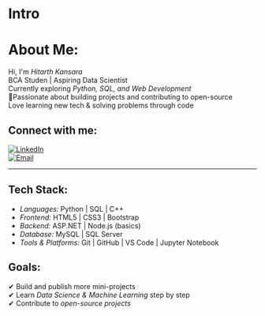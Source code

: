 # Intro
# About Me:
Hi, I'm *Hitarth Kansara*  
 BCA Studen |  Aspiring Data Scientist  
 Currently exploring *Python, SQL, and Web Development*  
🚀Passionate about building projects and contributing to open-source  
 Love learning new tech & solving problems through code  

##  Connect with me:
[![LinkedIn](https://www.linkedin.com/in/hitarth-kansara-078b82366)](https://www.linkedin.com/in/hitarth-kansara-078b82366)   
[![Email](https://img.shields.io/badge/Email-Contact-red?logo=gmail)](hitarthkansara1912@gmail.com)  

---

##  Tech Stack:
- *Languages:* Python  | SQL | C++  
- *Frontend:* HTML5 | CSS3 | Bootstrap 
- *Backend:* ASP.NET | Node.js (basics)  
- *Database:* MySQL | SQL Server  
- *Tools & Platforms:* Git | GitHub | VS Code | Jupyter Notebook  


##  Goals:
✔ Build and publish more mini-projects  
✔ Learn *Data Science & Machine Learning* step by step  
✔ Contribute to *open-source projects*  
